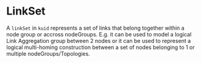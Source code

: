 # LinkSet

A `linkSet` in `kuid` represents a set of links that belong together within a node group or accross nodeGroups. E.g. it can be used to model a logical Link Aggregation group between 2 nodes or it can be used to represent a logical multi-homing construction between a set of nodes belonging to 1 or multiple nodeGroups/Topologies.